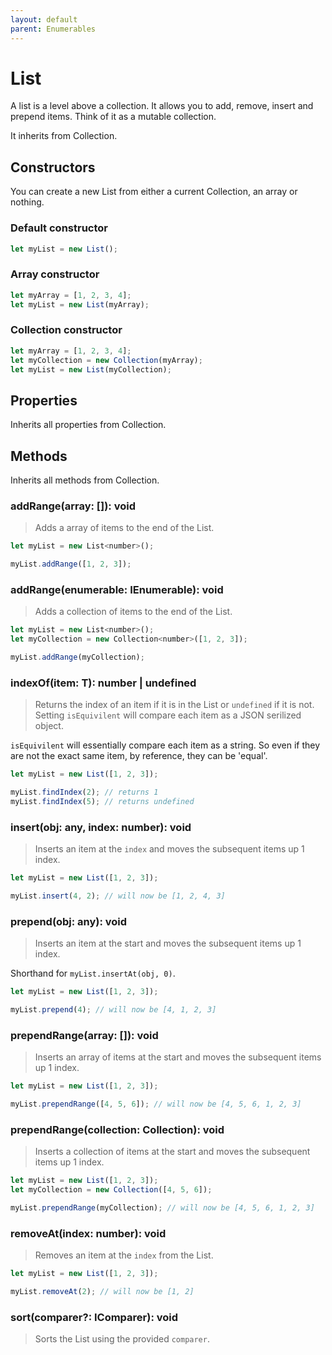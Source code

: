 ```yaml
---
layout: default
parent: Enumerables
---
```


# List

A list is a level above a collection. It allows you to add, remove, insert and
prepend items. Think of it as a mutable collection.

It inherits from Collection.

## Constructors

You can create a new List from either a current
Collection, an array or nothing.

### Default constructor

```js
let myList = new List();
```

### Array constructor

```js
let myArray = [1, 2, 3, 4];
let myList = new List(myArray);
```

### Collection constructor

```js
let myArray = [1, 2, 3, 4];
let myCollection = new Collection(myArray);
let myList = new List(myCollection);
```

## Properties

Inherits all properties from Collection.

## Methods

Inherits all methods from Collection.

### addRange(array: []): void

> Adds a array of items to the end of the List.

```js
let myList = new List<number>();

myList.addRange([1, 2, 3]);
```

### addRange(enumerable: IEnumerable<T>): void

> Adds a collection of items to the end of the List.

```js
let myList = new List<number>();
let myCollection = new Collection<number>([1, 2, 3]);

myList.addRange(myCollection);
```



### indexOf(item: T): number | undefined

> Returns the index of an item if it is in the List or `undefined` if it is not.
> Setting `isEquivilent` will compare each item as a JSON serilized object.

`isEquivilent` will essentially compare each item as a string. So even if they
are not the exact same item, by reference, they can be 'equal'.

```js
let myList = new List([1, 2, 3]);

myList.findIndex(2); // returns 1
myList.findIndex(5); // returns undefined
```

### insert(obj: any, index: number): void

> Inserts an item at the `index` and moves the subsequent items up 1 index.

```js
let myList = new List([1, 2, 3]);

myList.insert(4, 2); // will now be [1, 2, 4, 3]
```

### prepend(obj: any): void

> Inserts an item at the start and moves the subsequent items up 1 index.

Shorthand for `myList.insertAt(obj, 0)`.

```js
let myList = new List([1, 2, 3]);

myList.prepend(4); // will now be [4, 1, 2, 3]
```

### prependRange(array: []): void

> Inserts an array of items at the start and moves the subsequent items up 1 index.

```js
let myList = new List([1, 2, 3]);

myList.prependRange([4, 5, 6]); // will now be [4, 5, 6, 1, 2, 3]
```

### prependRange(collection: Collection): void

> Inserts a collection of items at the start and moves the subsequent items up 1 index.

```js
let myList = new List([1, 2, 3]);
let myCollection = new Collection([4, 5, 6]);

myList.prependRange(myCollection); // will now be [4, 5, 6, 1, 2, 3]
```

### removeAt(index: number): void

> Removes an item at the `index` from the List.

```js
let myList = new List([1, 2, 3]);

myList.removeAt(2); // will now be [1, 2]
```

### sort(comparer?: IComparer): void

> Sorts the List using the provided `comparer`.

